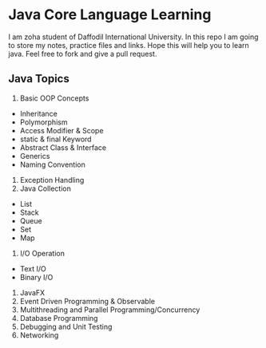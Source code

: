# Java Core Language Learning
I am zoha student of Daffodil International University. In this repo I am going to store my notes, practice files and links. Hope this will help you to learn java. Feel free to fork and give a pull request.

## Java Topics

1. Basic OOP Concepts
  * Inheritance
  * Polymorphism
  * Access Modifier & Scope
  * static & final Keyword
  * Abstract Class & Interface
  * Generics
  * Naming Convention
1. Exception Handling
1. Java Collection
  * List
  * Stack
  * Queue
  * Set
  * Map
1. I/O Operation
  * Text I/O
  * Binary I/O
1. JavaFX
1. Event Driven Programming & Observable
1. Multithreading and Parallel Programming/Concurrency
1. Database Programming
1. Debugging and Unit Testing
1. Networking
